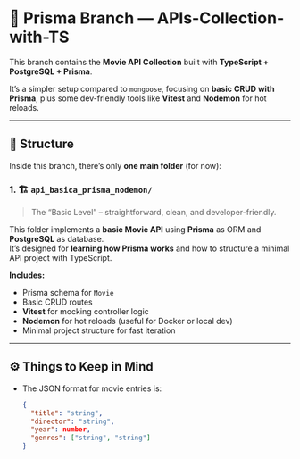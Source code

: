 # 💎 Prisma Branch — APIs-Collection-with-TS

This branch contains the **Movie API Collection** built with **TypeScript + PostgreSQL + Prisma**.

It’s a simpler setup compared to `mongoose`, focusing on **basic CRUD with Prisma**, plus some dev-friendly tools like **Vitest** and **Nodemon** for hot reloads.

---

## 🧩 Structure

Inside this branch, there’s only **one main folder** (for now):

### 1. 🏗️ `api_basica_prisma_nodemon/`
> The “Basic Level” – straightforward, clean, and developer-friendly.

This folder implements a **basic Movie API** using **Prisma** as ORM and **PostgreSQL** as database.  
It’s designed for **learning how Prisma works** and how to structure a minimal API project with TypeScript.

**Includes:**
- Prisma schema for `Movie`
- Basic CRUD routes
- **Vitest** for mocking controller logic
- **Nodemon** for hot reloads (useful for Docker or local dev)
- Minimal project structure for fast iteration

---

## ⚙️ Things to Keep in Mind

- The JSON format for movie entries is:
  ```json
  {
    "title": "string",
    "director": "string",
    "year": number,
    "genres": ["string", "string"]
  }
